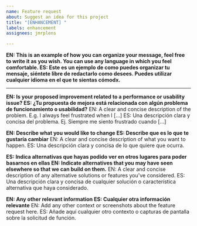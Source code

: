 ```yaml
---
name: Feature request
about: Suggest an idea for this project
title: "[ENHANCEMENT] "
labels: enhancement
assignees: jmrplens

---
```


**EN: This is an example of how you can organize your message, feel free to write it as you wish. You can use any language in which you feel comfortable.
ES: Este es un ejemplo de como puedes organizar tu mensaje, siéntete libre de redactarlo como desees. Puedes utilizar cualquier idioma en el que te sientas cómodx.**

---

**EN: Is your proposed improvement related to a performance or usability issue?
ES: ¿Tu propuesta de mejora está relacionada con algún problema de funcionamiento o usabilidad?**
EN: A clear and concise description of the problem. E.g. I always feel frustrated when I [...]
ES: Una descripción clara y concisa del problema. Ej. Siempre me siento frustrado cuando [...]

**EN: Describe what you would like to change
ES: Describe que es lo que te gustaría cambiar**
EN: A clear and concise description of what you want to happen.
ES: Una descripción clara y concisa de lo que quiere que ocurra.

**ES: Indica alternativas que hayas podido ver en otros lugares para poder basarnos en ellas
EN: Indicate alternatives that you may have seen elsewhere so that we can build on them.**
EN: A clear and concise description of any alternative solutions or features you've considered.
ES: Una descripción clara y concisa de cualquier solución o característica alternativa que haya considerado.

**EN: Any other relevant information
ES: Cualquier otra información relevante**
EN: Add any other context or screenshots about the feature request here.
ES: Añade aquí cualquier otro contexto o capturas de pantalla sobre la solicitud de función.
